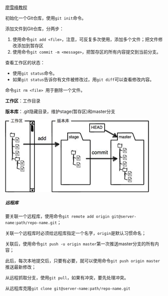 [廖雪峰教程](https://www.liaoxuefeng.com/wiki/896043488029600)

初始化一个Git仓库，使用`git init`命令。

添加文件到Git仓库，分两步：

1. 使用命令`git add <file>`，注意，可反复多次使用，添加多个文件；把文件修改添加到暂存区
2. 使用命令`git commit -m <message>`，把暂存区的所有内容提交到当前分支。

查看工作区的状态：

- 使用`git status`命令。
- 如果`git status`告诉你有文件被修改过，用`git diff`可以查看修改内容。

命令`git rm <file> `用于删除一个文件。

**工作区**：工作目录

**版本库**：.git隐藏目录，维护stage(暂存区)和master分支

![git_repository](./image/git_repository.jpg)



##### 远程库

要关联一个远程库，使用命令`git remote add origin git@server-name:path/repo-name.git`；

关联一个远程库时必须给远程库指定一个名字，`origin`是默认习惯命名；

关联后，使用命令`git push -u origin master`第一次推送master分支的所有内容；

此后，每次本地提交后，只要有必要，就可以使用命令`git push origin master`推送最新修改；

从远程抓取分支，使用`git pull`，如果有冲突，要先处理冲突。

从远程库克隆`git clone git@server-name:path/repo-name.git`